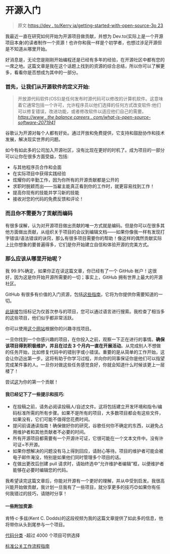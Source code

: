 # 开源入门

> 原文:[https://dev . to/Kerry ja/getting-started-with-open-source-3o 23](https://dev.to/kerryja/getting-started-with-open-source-3o23)

我最近一直在研究如何开始为开源项目做贡献，并想为 Dev.to(实际上是一个开源项目本身)的读者制作一个资源！也许你和我一样是个初学者，也想过涉足开源但是不知道从哪里开始。

好消息是，无论您是刚刚开始编程还是已经有多年的经验，在开源社区中都有您的一席之地。这篇文章是我在这个话题上找到的资源的综合总结，所以你可以了解更多，看看你是否想成为其中的一部分。

### [](#first-lets-get-started-with-a-definition-of-open-source-software)首先，让我们从开源软件的定义开始:

> 开放源代码软件(OSS)是任何发布时源代码可以修改的计算机软件。这意味着它通常包括一个许可，允许程序员以他们选择的任何方式改变软件:他们可以修复错误，改进功能，或者修改软件以适应他们自己的需要。
> *[https://www . the balance careers . com/what-is-open-source-software-2071941](https://www.thebalancecareers.com/what-is-open-source-software-2071941)*

谷歌认为开源对每个人都有好处。通过开放和免费提供，它支持和鼓励协作和技术发展，解决现实世界的问题。

如今有如此多的公司加入开源社区，没有比现在更好的时机了。成为项目的一部分可以让你在很多方面受益，包括:

*   与其他程序员合作和会面
*   在实际项目中获得实践经验
*   炫耀你的辛勤工作，因为你所有的开源贡献都是公开的
*   求职时脱颖而出——当雇主能真正看到你的工作时，就更容易找到工作！
*   提高你现有的技能并学习新的技能
*   接收对您的代码的免费反馈和评论！

### [](#and-you-dont-need-to-code-in-order-to-contribute)而且你不需要为了贡献而编码

有很多误解，认为对开源项目做出贡献的唯一方式就是编码。但是你可以在很多其他方面做出贡献，从组织关于项目的会议到编辑文档——如果你像我一样有发现打字错误/语法错误的诀窍，那么有很多项目需要你的帮助！像这样的偶然贡献实际上比你想象的要普遍得多，它们是你开始建立自信和体验开源的完美方式。

### [](#so-where-should-you-begin)那么应该从哪里开始呢？

我 99.9%确定，如果你正在读这篇文章，你已经有了一个 GitHub 帐户！这很好，因为这是你开始开源所需要的一切；事实上，GitHub 拥有世界上最大的开源社区。

GitHub 有很多有价值的入门资源，包括[这些指南](https://opensource.guide/)，它将为你提供你需要知道的一切。

[此链接](https://github.com/search?p=2&q=label%3Afirst-timers-only+is%3Aissue+is%3Aopen&type=Issues&utf8=%E2%9C%93)包括标记为仅首次参与的项目，您可以通过语言进行搜索。我检查了相当多的这些项目，他们似乎都非常活跃。

你可以使用[这个网站](https://github.com/explore)根据你的兴趣寻找项目。

一旦你找到一个你感兴趣的项目，在你投入之前，观察一下正在进行的事情。**确保该项目得到积极维护，并且在过去 3 个月内一直在开展活动**。从完成别人不想做的任务开始，比如修复代码中的错别字或小错误。重要的是从简单的工作开始，这会让你迈出第一步。这将有助于你学习过程，并向你的同事保证你是他们可以指望完成某件事的人。一旦你对做这些任务感觉良好，你就会知道什么时候该更上一层楼了！

尝试[这](https://github.com/firstcontributions/first-contributions)为你的第一个贡献！

#### [](#some-tips-and-tricks-i-have-taken-note-of)我已经记下了一些提示和技巧:

*   在投稿之前，请务必阅读投稿人/自述文件。这将包括建立开发环境和指令/编码标准所需的所有步骤。如果不是所有的项目，大多数项目都会有这些文件，如果没有，它们可能不值得您花费时间。
*   提问前请通读指南！确保做好你的研究，谷歌任何你不确定的东西，以避免占用维护者和其他贡献者不必要的时间。
*   所有开源项目都需要有一个开源许可证，它很可能在一个文本文件中。没有许可证=不开源。
*   如果你想解决的问题没有马上得到回应，请耐心等待。项目的维护者可能会被电子邮件淹没，特别是如果他们同时管理多个项目的话。
*   在做出更改后创建 pull 请求时，请始终选中“允许维护者编辑”框，以便维护者能够在必要时编辑您的代码。

我希望读完这篇文章后，你能对开源有一个更好的理解，并从中受到启发。我很高兴能开始做贡献，我计划一旦我有了一些项目，就分享更多的技巧😊如果你有任何我错过的技巧，请随时分享！

#### [](#some-additional-resources)一些附加资源:

肯特·c·多兹(Kent C. Dodds)的这段视频为我的这篇文章提供了如此多的信息，他将带你从头到尾参与一个项目。

[代码分类](https://www.codetriage.com/) -超过 4000 个项目可供选择

[标准公关工作流程指南](https://gist.github.com/Chaser324/ce0505fbed06b947d962)